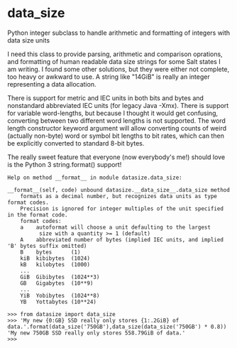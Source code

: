 # data_size
Python integer subclass to handle arithmetic and formatting of integers with data size units

I need this class to provide parsing, arithmetic and comparison oprations, and formatting of human readable data size strings for some Salt states I am writing. I found some other solutions, but they were either not complete, too heavy or awkward to use. A string like "14GiB" is really an integer representing a data allocation.

There is support for metric and IEC units in both bits and bytes and nonstandard abbreviated IEC units (for legacy Java -Xmx). There is support for variable word-lengths, but because I thought it would get confusing, converting between two different word lengths is not supported. The word length constructor keyword argument will allow converting counts of weird (actually non-byte) word or symbol bit lengths to bit rates, which can then be explicitly converted to standard 8-bit bytes.

The really sweet feature that everyone (now everybody's me!) should love is the Python 3 string.format() support!
```
Help on method __format__ in module datasize.data_size:

__format__(self, code) unbound datasize.__data_size__.data_size method
    formats as a decimal number, but recognizes data units as type format codes.
    Precision is ignored for integer multiples of the unit specified in the format code.
    format codes:  
    a    autoformat will choose a unit defaulting to the largest
          size with a quantity >= 1 (default)
    A    abbreviated number of bytes (implied IEC units, and implied 'B' bytes suffix omitted)
    B    bytes      (1)
    kiB  kibibytes  (1024)
    kB   kilobytes  (1000)
    ...
    GiB  Gibibytes  (1024**3)
    GB   Gigabytes  (10**9)
    ...
    YiB  Yobibytes  (1024**8)
    YB   Yottabytes (10**24)
```
```
>>> from datasize import data_size
>>> 'My new {0:GB} SSD really only stores {1:.2GiB} of data.'.format(data_size('750GB'),data_size(data_size('750GB') * 0.8))
'My new 750GB SSD really only stores 558.79GiB of data.'
>>>
```
